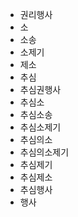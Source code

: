 - 권리행사
- 소
- 소송
- 소제기
- 제소
- 추심
- 추심권행사
- 추심소
- 추심소송
- 추심소제기
- 추심의소
- 추심의소제기
- 추심제기
- 추심제소
- 추심행사
- 행사